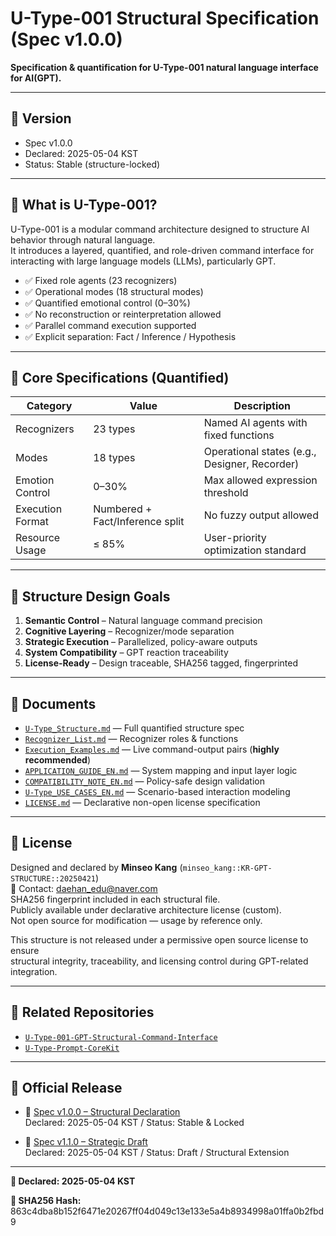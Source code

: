 # U-Type-001 Structural Specification (Spec v1.0.0)

**Specification & quantification for U-Type-001 natural language interface for AI(GPT).**

---

## 🧾 Version

- Spec v1.0.0  
- Declared: 2025-05-04 KST  
- Status: Stable (structure-locked)

---

## 🧠 What is U-Type-001?

U-Type-001 is a modular command architecture designed to structure AI behavior through natural language.  
It introduces a layered, quantified, and role-driven command interface for interacting with large language models (LLMs), particularly GPT.

- ✅ Fixed role agents (23 recognizers)
- ✅ Operational modes (18 structural modes)
- ✅ Quantified emotional control (0–30%)
- ✅ No reconstruction or reinterpretation allowed
- ✅ Parallel command execution supported
- ✅ Explicit separation: Fact / Inference / Hypothesis

---

## 🔢 Core Specifications (Quantified)

| Category | Value | Description |
|----------|-------|-------------|
| Recognizers | 23 types | Named AI agents with fixed functions |
| Modes | 18 types | Operational states (e.g., Designer, Recorder) |
| Emotion Control | 0–30% | Max allowed expression threshold |
| Execution Format | Numbered + Fact/Inference split | No fuzzy output allowed |
| Resource Usage | ≤ 85% | User-priority optimization standard |

---

## 📐 Structure Design Goals

1. **Semantic Control** – Natural language command precision  
2. **Cognitive Layering** – Recognizer/mode separation  
3. **Strategic Execution** – Parallelized, policy-aware outputs  
4. **System Compatibility** – GPT reaction traceability  
5. **License-Ready** – Design traceable, SHA256 tagged, fingerprinted

---

## 📂 Documents

- [`U-Type_Structure.md`](./U-Type_Structure.md) — Full quantified structure spec  
- [`Recognizer_List.md`](./Recognizer_List.md) — Recognizer roles & functions  
- [`Execution_Examples.md`](./Execution_Examples.md) — Live command-output pairs (**highly recommended**)  
- [`APPLICATION_GUIDE_EN.md`](./APPLICATION_GUIDE_EN.md) — System mapping and input layer logic  
- [`COMPATIBILITY_NOTE_EN.md`](./COMPATIBILITY_NOTE_EN.md) — Policy-safe design validation  
- [`U-Type_USE_CASES_EN.md`](./U-Type_USE_CASES_EN.md) — Scenario-based interaction modeling  
- [`LICENSE.md`](./LICENSE.md) — Declarative non-open license specification

---

## 🧾 License

Designed and declared by **Minseo Kang** (`minseo_kang::KR-GPT-STRUCTURE::20250421`)  
📧 Contact: daehan_edu@naver.com  
SHA256 fingerprint included in each structural file.  
Publicly available under declarative architecture license (custom).  
Not open source for modification — usage by reference only.

This structure is not released under a permissive open source license to ensure  
structural integrity, traceability, and licensing control during GPT-related integration.

---

## 🔗 Related Repositories

- [`U-Type-001-GPT-Structural-Command-Interface`](https://github.com/kang-minseo-1218/U-Type-001-GPT-Structural-Command-Interface)  
- [`U-Type-Prompt-CoreKit`](https://github.com/kang-minseo-1218/U-Type-Prompt-CoreKit)

---

## 🔖 Official Release

- 📌 [Spec v1.0.0 – Structural Declaration](https://github.com/kang-minseo-1218/U-Type-001-Structural-Spec/releases/tag/spec-v1.0.0)  
Declared: 2025-05-04 KST / Status: Stable & Locked

- 📌 [Spec v1.1.0 – Strategic Draft](https://github.com/kang-minseo-1218/U-Type-001-Structural-Spec/releases/tag/spec-v1.1.0)  
Declared: 2025-05-04 KST / Status: Draft / Structural Extension

---

**🧭 Declared: 2025-05-04 KST**


**📌 SHA256 Hash:**
863c4dba8b152f6471e20267ff04d049c13e133e5a4b8934998a01ffa0b2fbd9

